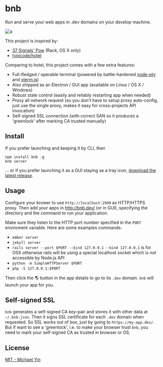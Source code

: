 # bnb

Run and serve your web apps in .dev domains on your develop machine.

![a](https://user-images.githubusercontent.com/1559832/27260786-ccb150de-5488-11e7-9cb5-44b98d5fdad2.gif)

This project is inspired by:

* [37 Signals' Pow](http://pow.cx/) (Rack, OS X only)
* [typicode/hotel](https://github.com/typicode/hotel)

Comparing to hotel, this project comes with a few extra features:

* Full-fledged / operable terminal (powered by battle-hardened [node-pty](https://github.com/Tyriar/node-pty) and [xterm.js](https://github.com/sourcelair/xterm.js/))
* Also shipped as an Electron / GUI app (available on Linux / OS X / Windows)
* Robust state control (easily and reliably restarting app when needed)
* Proxy all network request (so you don't have to setup proxy auto-config, just use the single proxy, makes it easy for cross-projects API invocation)
* Self-signed SSL connection (with correct SAN so it produces a 'greenlock' after marking CA trusted manually)

## Install

If you prefer launching and keeping it by CLI, then

```
npm install bnb -g
bnb server 
```

... or if you prefer launching it as a GUI staying as a tray icon, [download the latest release](https://github.com/layerssss/bnb/releases).


## Usage

Configure your brower to use `http://localhost:2999` as HTTP/HTTPS proxy. Then add your apps in http://bnb.dev/ (or in GUI), specifying the directory and the command to run your application.

Make sure they listen to the HTTP port number specified in the `PORT` enviroment variable. Here are some examples commands:

* `ember server`
* `jekyll server`
* `rails server --port $PORT --bind 127.0.0.1` `--bind 127.0.0.1` is for OSX otherwise rails will be using a special localhost socket which is not accessible by Node.js API
* `python -m SimpleHTTPServer $PORT`
* `php -S 127.0.0.1:$PORT`

Then click the 🌎 button in the app details to go to its `.dev` domain. `bnb` will launch your app for you.

## Self-signed SSL

`bnb` generates a self-signed CA key-pair and stores it with other data at `~/.bnb.json`. Then it signs SSL certificate for each `.dev` domain when requested. So SSL works out of box, just by going to `https://my-app.dev/`. But if want to see a 'greenlock', i.e. to make your browser trust `bnb`, you need to mark your self-signed CA as trusted in browser or OS.

## License

[MIT - Michael Yin](LICENSE)
